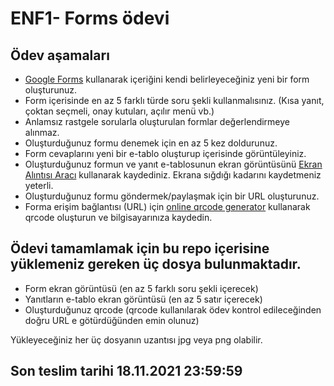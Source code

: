 # ENF1- Forms ödevi 
## Ödev aşamaları 
* [Google Forms](https://docs.google.com/forms) kullanarak içeriğini kendi belirleyeceğiniz yeni bir form oluşturunuz.
* Form içerisinde en az 5 farklı türde soru şekli kullanmalısınız. (Kısa yanıt, çoktan seçmeli, onay kutuları, açılır menü vb.)
* Anlamsız rastgele sorularla oluşturulan formlar değerlendirmeye alınmaz.
* Oluşturduğunuz formu denemek için en az 5 kez doldurunuz. 
* Form cevaplarını yeni bir e-tablo oluşturup içerisinde görüntüleyiniz.
* Oluşturduğunuz formun ve yanıt e-tablosunun ekran görüntüsünü [Ekran Alıntısı Aracı](https://www.google.com/search?q=windows+ekran+alıntısı+aracı+nasıl+kullanılır) kullanarak kaydediniz. Ekrana sığdığı kadarını kaydetmeniz yeterli.
* Oluşturduğunuz formu göndermek/paylaşmak için bir URL oluşturunuz.
* Forma erişim bağlantısı (URL) için [online qrcode generator](https://www.google.com/search?q=online+qrcode+generator) kullanarak qrcode oluşturun ve bilgisayarınıza kaydedin.

## Ödevi tamamlamak için bu repo içerisine yüklemeniz gereken üç dosya bulunmaktadır. 
* Form ekran görüntüsü (en az 5 farklı soru şekli içerecek)
* Yanıtların e-tablo ekran görüntüsü (en az 5 satır içerecek)
* Oluşturduğunuz qrcode (qrcode kullanılarak ödev kontrol edileceğinden doğru URL e götürdüğünden emin olunuz)

Yükleyeceğiniz her üç dosyanın uzantısı jpg veya png olabilir. 

## Son teslim tarihi 18.11.2021 23:59:59
